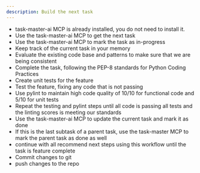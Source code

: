 ```yaml
---
description: Build the next task
---
```


- task-master-ai MCP is already installed, you do not need to install it.
- Use the task-master-ai MCP to get the next task
- Use the task-master-ai MCP to mark the task as in-progress
- Keep track of the current task in your memory
- Evaluate the existing code base and patterns to make sure that we are being consistent
- Complete the task, following the PEP-8 standards for Python Coding Practices
- Create unit tests for the feature
- Test the feature, fixing any code that is not passing
- Use pylint to maintain high code quality of 10/10 for functional code and 5/10 for unit tests
- Repeat the testing and pylint steps until all code is passing all tests and the linting scores is meeting our standards
- Use the task-master-ai MCP to update the current task and mark it as done
- If this is the last subtask of a parent task, use the task-master MCP to mark the parent task as done as well
- continue with all recommend next steps using this workflow until the task is feature complete
- Commit changes to git
- push changes to the repo
